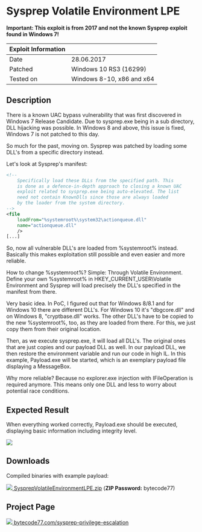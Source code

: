 ﻿# Sysprep Volatile Environment LPE

**Important: This exploit is from 2017 and not the known Sysprep exploit found in Windows 7!**

| Exploit Information |                                   |
|:------------------- |:--------------------------------- |
| Date                | 28.06.2017                        |
| Patched             | Windows 10 RS3 (16299)            |
| Tested on           | Windows 8-10, x86 and x64         |

## Description

There is a known UAC bypass vulnerability that was first discovered in Windows 7 Release Candidate. Due to sysprep.exe being in a sub directory, DLL hijacking was possible. In Windows 8 and above, this issue is fixed, Windows 7 is not patched to this day.

So much for the past, moving on. Sysprep was patched by loading some DLL's from a specific directory instead.

Let's look at Sysprep's manifest:

```xml
﻿<!--
    Specifically load these DLLs from the specified path. This
    is done as a defence-in-depth approach to closing a known UAC
    exploit related to sysprep.exe being auto-elevated. The list
    need not contain KnownDlls since those are always loaded
    by the loader from the system directory.
-->
<file
    loadFrom="%systemroot%\system32\actionqueue.dll"
    name="actionqueue.dll"
    />
[...]
```

So, now all vulnerable DLL's are loaded from %systemroot% instead. Basically this makes exploitation still possible and even easier and more reliable.

How to change %systemroot%?
Simple: Through Volatile Environment.
Define your own %systemroot% in HKEY_CURRENT_USER\Volatile Environment and Sysprep will load precisely the DLL's specified in the manifest from there.

Very basic idea. In PoC, I figured out that for Windows 8/8.1 and for Windows 10 there are different DLL's. For Windows 10 it's "dbgcore.dll" and on Windows 8, "cryptbase.dll" works. The other DLL's have to be copied to the new %systemroot%, too, as they are loaded from there. For this, we just copy them from their original location.

Then, as we execute sysprep.exe, it will load all DLL's. The original ones that are just copies and our payload DLL as well.
In our payload DLL, we then restore the environment variable and run our code in high IL. In this example, Payload.exe will be started, which is an exemplary payload file displaying a MessageBox.

Why more reliable? Because no explorer.exe injection with IFileOperation is required anymore. This means only one DLL and less to worry about potential race conditions.

## Expected Result

When everything worked correctly, Payload.exe should be executed, displaying basic information including integrity level.

![](https://bytecode77.com/images/pages/sysprep-privilege-escalation/result.png)

## Downloads

Compiled binaries with example payload:

[![](http://bytecode77.com/public/fileicons/zip.png) SysprepVolatileEnvironmentLPE.zip](https://bytecode77.com/downloads/SysprepVolatileEnvironmentLPE.zip)
(**ZIP Password:** bytecode77)

## Project Page

[![](https://bytecode77.com/public/favicon16.png) bytecode77.com/sysprep-privilege-escalation](https://bytecode77.com/sysprep-privilege-escalation)